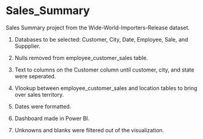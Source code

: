 # Sales_Summary
Sales Summary project from the Wide-World-Importers-Release dataset.

1. Databases to be selected:
	Customer,
	City,
	Date,
	Employee,
	Sale, and
	Suppplier.

2. Nulls removed from employee_customer_sales table.
3. Text to columns on the Customer column until customer, city, and state were seperated.
4. Vlookup between employee_customer_sales and location tables to bring over sales territory.
5. Dates were formatted.
6. Dashboard made in Power BI.
7. Unknowns and blanks were filtered out of the visualization. 
